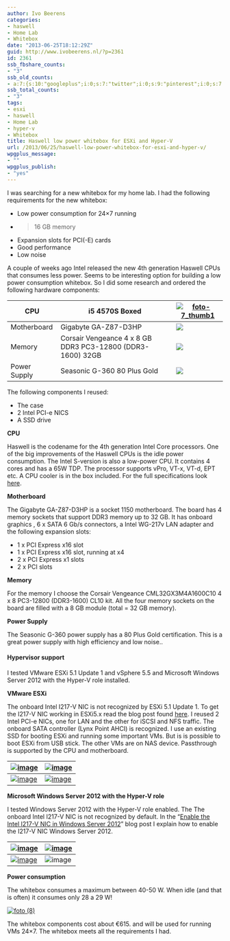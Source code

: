 ```yaml
---
author: Ivo Beerens
categories:
- haswell
- Home Lab
- Whitebox
date: "2013-06-25T18:12:29Z"
guid: http://www.ivobeerens.nl/?p=2361
id: 2361
ssb_fbshare_counts:
- "3"
ssb_old_counts:
- a:7:{s:10:"googleplus";i:0;s:7:"twitter";i:0;s:9:"pinterest";i:0;s:7:"fbshare";i:3;s:8:"linkedin";i:0;s:6:"reddit";i:0;s:6:"tumblr";i:0;}
ssb_total_counts:
- "3"
tags:
- esxi
- haswell
- Home Lab
- hyper-v
- Whitebox
title: Haswell low power whitebox for ESXi and Hyper-V
url: /2013/06/25/haswell-low-power-whitebox-for-esxi-and-hyper-v/
wpgplus_message:
- ""
wpgplus_publish:
- "yes"
---
```


I was searching for a new whitebox for my home lab. I had the following requirements for the new whitebox:

- Low power consumption for 24×7 running
- >16 GB memory
- Expansion slots for PCI(-E) cards
- Good performance
- Low noise

A couple of weeks ago Intel released the new 4th generation Haswell CPUs that consumes less power. Seems to be interesting option for building a low power consumption whitebox. So I did some research and ordered the following hardware components:

| CPU | i5 4570S Boxed | [![foto-7_thumb1](http://localhost/wp-content/uploads/2013/06/foto-7_thumb1_thumb.jpg "foto-7_thumb1")](http://localhost/wp-content/uploads/2013/06/foto-7_thumb1.jpg) |
|---|---|---|
| Motherboard | Gigabyte GA-Z87-D3HP | ![](http://ic.tweakimg.net/ext/i/imagemedium/1370259171.png) |
| Memory | Corsair Vengeance 4 x 8 GB DDR3 PC3-12800 (DDR3-1600) 32GB | ![](http://ic.tweakimg.net/ext/i/imagemedium/1341612548.jpeg) |
| Power Supply | Seasonic G-360 80 Plus Gold | ![](http://ic.tweakimg.net/ext/i/1346765333.jpeg) |

The following components I reused:

- The case
- 2 Intel PCI-e NICS
- A SSD drive

**CPU**

Haswell is the codename for the 4th generation Intel Core processors. One of the big improvements of the Haswell CPUs is the idle power consumption. The Intel S-version is also a low-power CPU. It contains 4 cores and has a 65W TDP. The processor supports vPro, VT-x, VT-d, EPT etc. A CPU cooler is in the box included. For the full specifications look [here](http://ark.intel.com/products/75044/Intel-Core-i5-4570S-Processor-6M-Cache-up-to-3_60-GHz).

**Motherboard**

The Gigabyte GA-Z87-D3HP is a socket 1150 motherboard. The board has 4 memory sockets that support DDR3 memory up to 32 GB. It has onboard graphics , 6 x SATA 6 Gb/s connectors, a Intel WG-217v LAN adapter and the following expansion slots:

- 1 x PCI Express x16 slot
- 1 x PCI Express x16 slot, running at x4
- 2 x PCI Express x1 slots
- 2 x PCI slots

**Memory**

For the memory I choose the Corsair Vengeance CML32GX3M4A1600C10 4 x 8 PC3-12800 (DDR3-1600) CL10 kit. All the four memory sockets on the board are filled with a 8 GB module (total = 32 GB memory).

**Power Supply**

The Seasonic G-360 power supply has a 80 Plus Gold certification. This is a great power supply with high efficiency and low noise..

#### Hypervisor support

I tested VMware ESXi 5.1 Update 1 and vSphere 5.5 and Microsoft Windows Server 2012 with the Hyper-V role installed.

**VMware ESXi**

The onboard Intel I217-V NIC is not recognized by ESXi 5.1 Update 1. To get the I217-V NIC working in ESXi5.x read the blog post found [here](http://localhost/2013/09/20/enable-the-intel-i217-v-network-card-in-vmware-esxi/). I reused 2 Intel PCI-e NICs, one for LAN and the other for iSCSI and NFS traffic. The onboard SATA controller (Lynx Point AHCI) is recognized. I use an existing SSD for booting ESXi and running some important VMs. But is is possible to boot ESXi from USB stick. The other VMs are on NAS device. Passthrough is supported by the CPU and motherboard.

| [![image](http://localhost/wp-content/uploads/2013/06/image12_thumb.png "image")](http://localhost/wp-content/uploads/2013/06/image121.png) | [![image](http://localhost/wp-content/uploads/2013/06/image15_thumb.png "image")](http://localhost/wp-content/uploads/2013/06/image151.png) |
|---|---|
| [![image](http://localhost/wp-content/uploads/2013/06/image6_thumb.png "image")](http://localhost/wp-content/uploads/2013/06/image61.png) | [![image](http://localhost/wp-content/uploads/2013/06/image9_thumb.png "image")](http://localhost/wp-content/uploads/2013/06/image91.png) |

**Microsoft Windows Server 2012 with the Hyper-V role**

I tested Windows Server 2012 with the Hyper-V role enabled. The The onboard Intel I217-V NIC is not recognized by default. In the “[Enable the Intel I217-V NIC in Windows Server 2012](http://localhost/2013/06/24/enable-the-intel-i217-v-nic-in-windows-server-2012/)” blog post I explain how to enable the I217-V NIC Windows Server 2012.

| [![image](http://localhost/wp-content/uploads/2013/06/image18_thumb.png "image")](http://localhost/wp-content/uploads/2013/06/image181.png) | [![image](http://localhost/wp-content/uploads/2013/06/image22_thumb.png "image")](http://localhost/wp-content/uploads/2013/06/image221.png) |
|---|---|
| [![image](http://localhost/wp-content/uploads/2013/06/image27_thumb.png "image")](http://localhost/wp-content/uploads/2013/06/image271.png) | ![image](http://localhost/wp-content/uploads/2013/06/image_thumb29.png) |

**Power consumption**

The whitebox consumes a maximum between 40-50 W. When idle (and that is often) it consumes only 28 a 29 W!

[![foto (8)](http://localhost/wp-content/uploads/2013/06/foto-8_thumb.jpg "foto (8)")](http://localhost/wp-content/uploads/2013/06/foto-8.jpg)

The whitebox components cost about €615. and will be used for running VMs 24×7. The whitebox meets all the requirements I had.
